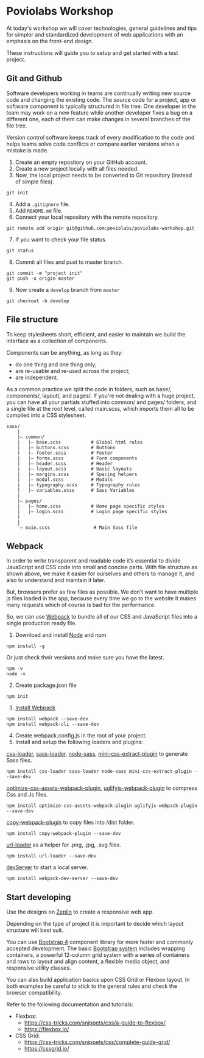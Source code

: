 # Poviolabs Workshop

At today's workshop we will cover technologies, general guidelines and tips for simpler and standardized development of web applications with an emphasis on the front-end design.

These instructions will guide you to setup and get started with a test project.

## Git and Github

Software developers working in teams are continually writing new source code and changing the existing code. The source code for a project, app or software component is typically structured in file tree. One developer in the team may work on a new feature while another developer fixes a bug on a different one, each of them can make changes in several branches of the file tree.

Version control software keeps track of every modification to the code and helps teams solve code conflicts or compare earlier versions when a mistake is made.

1. Create an empty repository on your GitHub account.
2. Create a new project locally with all files needed.
3. Now, the local project needs to be converted to Git repository (instead of simple files).
```
git init
```
4. Add a `.gitignore` file.
5. Add `README.md` file.
6. Connect your local repository with the remote repository.
```
git remote add origin git@github.com:poviolabs/poviolabs-workshop.git
```
7. If you want to check your file status.
```
git status
```
8. Commit all files and pust to master branch.
```
git commit -m "project init"
git push -u origin master
```
9. Now create a `develop` branch from `master`
```
git checkout -b develop
```

## File structure

To keep stylesheets short, efficient, and easier to maintain we build the interface as a collection of components.

Components can be anything, as long as they:

- do one thing and one thing only;
- are re-usable and re-used across the project;
- are independent.

As a common practice we split the code in folders, such as base/, components/, layout/, and pages/. If you're not dealing with a huge project, you can have all your partials stuffed into common/ and pages/ folders, and a single file at the root level, called main.scss, which imports them all to be compiled into a CSS stylesheet.

```
sass/
    |
    |– common/
    |   |– base.scss           # Global html rules
    |   |– buttons.scss        # Buttons
    |   |– footer.scss         # Footer
    |   |– forms.scss          # Form components
    |   |– header.scss         # Header
    |   |– layout.scss         # Basic layouts
    |   |– margins.scss        # Spacing helpers
    |   |– modal.scss          # Modals
    |   |– typography.scss     # Typography rules
    |   |– variables.scss      # Sass Variables
    |
    |– pages/
    |   |– home.scss           # Home page specific styles
    |   |– login.scss          # Login page specific styles
    |
    |
    `– main.scss                # Main Sass file
```


## Webpack

In order to write transparent and readable code it’s essential to divide JavaScript and CSS code into small and concise parts. With file structure as shown above, we make it easier for ourselves and others to manage it, and also to understand and maintain it later.

But, browsers prefer as few files as possible.  We don’t want to have multiple js files loaded in the app, because every time we go to the website it makes many requests which of course is bad for the performance.

So, we can use [Webpack](https://webpack.js.org/configuration/) to bundle all of our CSS and JavaScript files into a single production ready file.

1. Download and install [Node](https://nodejs.org/en/) and npm
```
npm install -g
```
Or just check their versions and make sure you have the latest.
```
npm -v
node -v
```
2. Create package.json file
```
npm init
```
3. [Install Webpack](https://webpack.js.org/guides/installation/)
```
npm install webpack --save-dev
npm install webpack-cli --save-dev
```
4. Create webpack.config.js in the root of your project.
5. Install and setup the following loaders and plugins:

 [css-loader](https://webpack.js.org/loaders/css-loader/#src/components/Sidebar/Sidebar.jsx), [sass-loader](https://webpack.js.org/loaders/sass-loader/#src/components/Sidebar/Sidebar.jsx), [node-sass](https://github.com/sass/node-sass), [mini-css-extract-plugin](https://webpack.js.org/plugins/mini-css-extract-plugin/#src/components/Sidebar/Sidebar.jsx) to generate Sass files.
 ```
 npm install css-loader sass-loader node-sass mini-css-extract-plugin --save-dev
 ```
 [optimize-css-assets-webpack-plugin](https://github.com/NMFR/optimize-css-assets-webpack-plugin), [uglifyjs-webpack-plugin](https://webpack.js.org/plugins/uglifyjs-webpack-plugin/#src/components/Sidebar/Sidebar.jsx) to compress Css and Js files.
 ```
 npm install optimize-css-assets-webpack-plugin uglifyjs-webpack-plugin --save-dev
 ```
 [copy-webpack-plugin](https://webpack.js.org/plugins/copy-webpack-plugin/#src/components/Sidebar/Sidebar.jsx) to copy files into /dist folder.
 ```
 npm install copy-webpack-plugin --save-dev
 ```
 [url-loader](https://webpack.js.org/loaders/url-loader/#src/components/Sidebar/Sidebar.jsx) as a helper for .png, .jpg, .svg files.
 ```
 npm install url-loader --save-dev
 ```
 [devServer](https://webpack.js.org/configuration/dev-server/#src/components/Sidebar/Sidebar.jsx) to start a local server.
 ```
 npm install webpack-dev-server --save-dev
 ```

## Start developing

Use the designs on [Zeplin](https://app.zeplin.io/project/5c05773f810c5b2c7e441102) to create a responsive web app.

Depending on the type of project it is important to decide which layout structure will best suit.

You can use [Bootstrap 4](https://getbootstrap.com/docs/4.1/getting-started/introduction/) component library for more faster and commonly accepted development. The basic [Bootstrap system](https://getbootstrap.com/docs/4.0/layout/grid/) includes wrapping containers, a powerful 12-column grid system with a series of containers and rows to layout and align content, a flexible media object, and responsive utility classes.

You can also build application basics upon CSS Grid or Flexbox layout. In both examples be careful to stick to the general rules and check the browser compatibility.

Refer to the following documentation and tutorials:
- Flexbox:
  - https://css-tricks.com/snippets/css/a-guide-to-flexbox/
  - https://flexbox.io/
- CSS Grid:
  - https://css-tricks.com/snippets/css/complete-guide-grid/
  - https://cssgrid.io/

